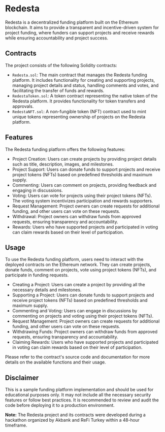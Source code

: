 # Redesta

Redesta is a decentralized funding platform built on the Ethereum blockchain. It aims to provide a transparent and incentive-driven system for project funding, where funders can support projects and receive rewards while ensuring accountability and project success.

## Contracts

The project consists of the following Solidity contracts:

- `Redesta.sol`: The main contract that manages the Redesta funding platform. It includes functionality for creating and supporting projects, managing project details and status, handling comments and votes, and facilitating the transfer of funds and rewards.
- `RedestaToken.sol`: A token contract representing the native token of the Redesta platform. It provides functionality for token transfers and approvals.
- `RedestaNFT.sol`: A non-fungible token (NFT) contract used to mint unique tokens representing ownership of projects on the Redesta platform.

## Features

The Redesta funding platform offers the following features:

- Project Creation: Users can create projects by providing project details such as title, description, images, and milestones.
- Project Support: Users can donate funds to support projects and receive project tokens (NFTs) based on predefined thresholds and maximum supply.
- Commenting: Users can comment on projects, providing feedback and engaging in discussions.
- Voting: Users can vote for projects using their project tokens (NFTs). The voting system incentivizes participation and rewards supporters.
- Request Management: Project owners can create requests for additional funding, and other users can vote on these requests.
- Withdrawal: Project owners can withdraw funds from approved requests, ensuring transparency and accountability.
- Rewards: Users who have supported projects and participated in voting can claim rewards based on their level of participation.

## Usage

To use the Redesta funding platform, users need to interact with the deployed contracts on the Ethereum network. They can create projects, donate funds, comment on projects, vote using project tokens (NFTs), and participate in funding requests.

- Creating a Project: Users can create a project by providing all the necessary details and milestones.
- Supporting a Project: Users can donate funds to support projects and receive project tokens (NFTs) based on predefined thresholds and maximum supply.
- Commenting and Voting: Users can engage in discussions by commenting on projects and voting using their project tokens (NFTs).
- Request Management: Project owners can create requests for additional funding, and other users can vote on these requests.
- Withdrawing Funds: Project owners can withdraw funds from approved requests, ensuring transparency and accountability.
- Claiming Rewards: Users who have supported projects and participated in voting can claim rewards based on their level of participation.

Please refer to the contract's source code and documentation for more details on the available functions and their usage.

## Disclaimer

This is a sample funding platform implementation and should be used for educational purposes only. It may not include all the necessary security features or follow best practices. It is recommended to review and audit the code before deploying it to a production environment.

**Note:** The Redesta project and its contracts were developed during a hackathon organized by Akbank and ReFi Turkey within a 48-hour timeframe.

